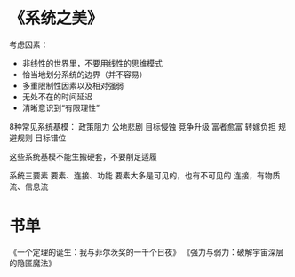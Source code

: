 

# 《系统之美》
考虑因素：
- 非线性的世界里，不要用线性的思维模式
- 恰当地划分系统的边界（并不容易）
- 多重限制性因素以及相对强弱
- 无处不在的时间延迟
- 清晰意识到“有限理性”

8种常见系统基模：
政策阻力
公地悲剧
目标侵蚀
竞争升级
富者愈富
转嫁负担
规避规则
目标错位

这些系统基模不能生搬硬套，不要削足适履

系统三要素
要素、连接、功能
要素大多是可见的，也有不可见的
连接，有物质流、信息流


# 书单
《一个定理的诞生：我与菲尔茨奖的一千个日夜》
《强力与弱力：破解宇宙深层的隐匿魔法》
